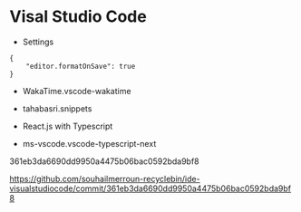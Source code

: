 # Visal Studio Code 

- Settings
```
{
    "editor.formatOnSave": true
}
```

- WakaTime.vscode-wakatime
- tahabasri.snippets

- React.js with Typescript
- ms-vscode.vscode-typescript-next

361eb3da6690dd9950a4475b06bac0592bda9bf8

https://github.com/souhailmerroun-recyclebin/ide-visualstudiocode/commit/361eb3da6690dd9950a4475b06bac0592bda9bf8

